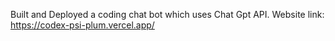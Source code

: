 Built and Deployed a coding chat bot which uses Chat Gpt API.
Website link: https://codex-psi-plum.vercel.app/
 
